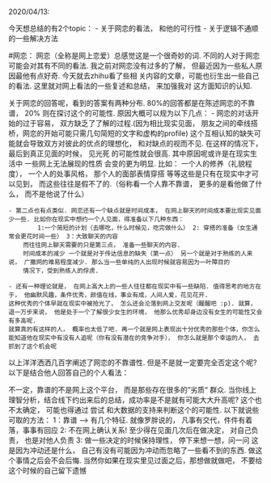 2020/04/13:

今天想总结的有2个topic：
    - 关于网恋的看法， 和他的可行性
    - 关于逻辑不通顺的一些解决方法


#网恋：
网恋（全称是网上恋爱）总感觉这是一个很奇妙的词. 不同的人对于网恋可能会对其有不同的看法.
我之前对网恋没有过多的了解， 但最近因为一些私人原因最他有点好奇. 今天就去zhihu看了些相
关内容的文章，可能也衍生出一些自己的看法. 这里就对网上看法的一些复述和总结， 来加强我对
这方面知识的认知.

关于网恋的回答呢，看到的答案有两种分布. 80%的回答都是在陈述网恋的不靠谱， 20% 则在探讨这个的可能性. 原因大概可以规为以下几点：
    - 网恋的对话开始的过于容易， 双方缺乏了了解的过程.(因为相比现实见面， 朋友之间的牵线搭桥，网恋的开始可能只需几句简短的文字和虚构的profile)
    这个互相认知的缺失可能就会导致双方对彼此的优点的理想化， 和对缺点的视而不见. 在这样的情况下， 最后到真正见面的时候， 见光死
    的可能性就会很高. 其中原因呢或许是在现实生活中 一些网上无法展现的性质 会变的更为明显. 比如： 一个人的修养（礼貌程度）， 一个人的处事风格，
    那个人的面部表情穿搭 等等这些是只有在现实中才可以见到， 而这些往往是假不了的.（俗称看一个人靠不靠谱， 更多的是看他做了什么， 而不是他说了什么）

    - 第二点也有点类似. 网恋还有一个缺点就是时间成本， 在网上聊天的时间成本要比现实见面少一些. 比如你在现实中想约一个人见面，得准备以下几种东西：
            1:一个简短的计划（去哪吃，什么时候见，吃完做什么） 2: 穿搭的准备（女生通常会更花时间一些） 3：大致聊天的内容
        而往往网上聊天需要的只是第三点， 准备一些聊天的内容.
        时间成本的减少 一个就是对于传达信息的缺失（第一点） 另一个就是对于熟练的人来说， 广撒网的难易程度减少. 那么当一些单纯的人出现时候就容易因为一叶障目的
        情况下，受到熟练人的俘虏.

    - 还有一种理论就是， 在网上高大上的一些人往往都在现实中有一些缺陷. 值得思考的地方在于， 他幽默风趣，条件优秀，颜值在线，事业有成，人间人爱，花见花开.
    这种优秀的个体早就在现实中被抢光了， 怎么还会沦落到网上交友呢（醒醒吧 :p). 就算， 退一万步来说， 他是处于一个了解很少女生的环境， 他那么优秀却身边没有女生的可能性又会有多高呢.
    就算真的有这样的人， 概率也太低了吧. 再一个就是网上表现出十分优秀的那些个体，你怎么能知道他在现实中有没有人追呢（你有没有潜在的竞争对手）， 你怎么就是那个幸运的人， 去抓到了这个机会呢

以上洋洋洒洒几百字阐述了网恋的不靠谱性. 但是不是就一定要完全否定这个呢? 以下是结合他人回答自己的个人看法：

不一定，靠谱的不是网上这个平台， 而是那些存在很多的”劣质“ 群众. 当你线上理智分析，结合线下约出来后的总结，成功率是不是就有可能大大升高呢? 这个也不太确定， 可能也得通过
尝试 和大数据的支持来判断这个的可能性. 以下就说些可取的方法：
1：靠谱 --> 有几个特征. 就像罗胖说的， 凡事有交代，件件有着落，事事有回应
2: 不在网上确认关系! 至少得在见面几次后在做决定， 对自己负责， 也是对他人负责
3: 做一些决定的时候保持理性， 停下来想一想，问一问 这是因为冲动还是什么， 自己有没有可能因为冲动而忽略了一些看不到的东西. 做这个事情之后会不会后悔.
    当然你如果在现实里见过面之后，那想做就做吧， 不要给这个时候的自己留下遗憾




#
